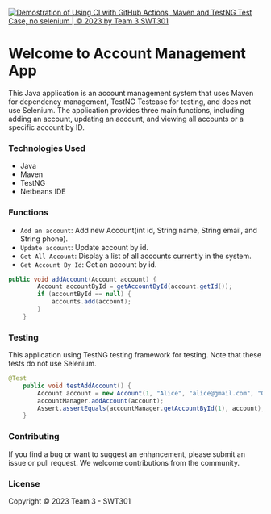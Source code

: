 [![Demostration of Using CI with GitHub Actions, Maven and TestNG Test Case, no selenium  | © 2023 by Team 3 SWT301](https://github.com/maotou-spy/account-management-app/actions/workflows/account-management-app-ci.yml/badge.svg)](https://github.com/maotou-spy/account-management-app/actions/workflows/account-management-app-ci.yml)

# Welcome to Account Management App

This Java application is an account management system that uses Maven for dependency management, TestNG Testcase for testing, and does not use Selenium. The application provides three main functions, including adding an account, updating an account, and viewing all accounts or a specific account by ID.

### Technologies Used

* Java
* Maven
* TestNG
* Netbeans IDE

### Functions

* `Add an account`: Add new Account(int id, String name, String email, and String phone).
* `Update account`: Update account by id.
* `Get All Account`: Display a list of all accounts currently in the system.
* `Get Account By Id`: Get an account by id.

```java addAccount(Account account)
public void addAccount(Account account) {
        Account accountById = getAccountById(account.getId());
        if (accountById == null) {
            accounts.add(account);
        }
    }
```

### Testing

This application using TestNG testing framework for testing. Note that these tests do not use Selenium.

```java testAddAccount()
@Test
    public void testAddAccount() {
        Account account = new Account(1, "Alice", "alice@gmail.com", "012345678");
        accountManager.addAccount(account);
        Assert.assertEquals(accountManager.getAccountById(1), account);
    }
```

### Contributing

If you find a bug or want to suggest an enhancement, please submit an issue or pull request. We welcome contributions from the community.

### License

Copyright © 2023 Team 3 - SWT301
